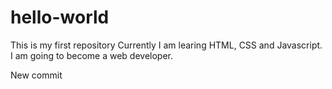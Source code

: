 # hello-world
This is my first repository
Currently I am learing HTML, CSS and Javascript. I am going to become a web developer. 


New commit
